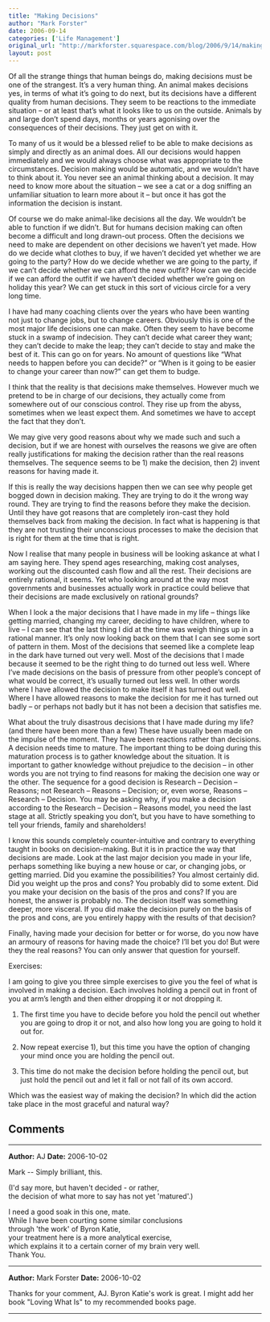 ```yaml
---
title: "Making Decisions"
author: "Mark Forster"
date: 2006-09-14
categories: ['Life Management']
original_url: "http://markforster.squarespace.com/blog/2006/9/14/making-decisions.html"
layout: post
---
```


Of all the strange things that human beings do, making decisions must be one of the strangest. It’s a very human thing. An animal makes decisions yes, in terms of what it’s going to do next, but its decisions have a different quality from human decisions. They seem to be reactions to the immediate situation – or at least that’s what it looks like to us on the outside. Animals by and large don’t spend days, months or years agonising over the consequences of their decisions. They just get on with it.

To many of us it would be a blessed relief to be able to make decisions as simply and directly as an animal does. All our decisions would happen immediately and we would always choose what was appropriate to the circumstances. Decision making would be automatic, and we wouldn’t have to think about it. You never see an animal thinking about a decision. It may need to know more about the situation – we see a cat or a dog sniffing an unfamiliar situation to learn more about it – but once it has got the information the decision is instant.

Of course we do make animal-like decisions all the day. We wouldn’t be able to function if we didn’t. But for humans decision making can often become a difficult and long drawn-out process. Often the decisions we need to make are dependent on other decisions we haven’t yet made. How do we decide what clothes to buy, if we haven’t decided yet whether we are going to the party? How do we decide whether we are going to the party, if we can’t decide whether we can afford the new outfit? How can we decide if we can afford the outfit if we haven’t decided whether we’re going on holiday this year? We can get stuck in this sort of vicious circle for a very long time.

I have had many coaching clients over the years who have been wanting not just to change jobs, but to change careers. Obviously this is one of the most major life decisions one can make. Often they seem to have become stuck in a swamp of indecision. They can’t decide what career they want; they can’t decide to make the leap; they can’t decide to stay and make the best of it. This can go on for years. No amount of questions like “What needs to happen before you can decide?” or “When is it going to be easier to change your career than now?” can get them to budge.

I think that the reality is that decisions make themselves. However much we pretend to be in charge of our decisions, they actually come from somewhere out of our conscious control. They rise up from the abyss, sometimes when we least expect them. And sometimes we have to accept the fact that they don’t.

We may give very good reasons about why we made such and such a decision, but if we are honest with ourselves the reasons we give are often really justifications for making the decision rather than the real reasons themselves. The sequence seems to be 1) make the decision, then 2) invent reasons for having made it.

If this is really the way decisions happen then we can see why people get bogged down in decision making. They are trying to do it the wrong way round. They are trying to find the reasons before they make the decision. Until they have got reasons that are completely iron-cast they hold themselves back from making the decision. In fact what is happening is that they are not trusting their unconscious processes to make the decision that is right for them at the time that is right.

Now I realise that many people in business will be looking askance at what I am saying here. They spend ages researching, making cost analyses, working out the discounted cash flow and all the rest. Their decisions are entirely rational, it seems. Yet who looking around at the way most governments and businesses actually work in practice could believe that their decisions are made exclusively on rational grounds?

When I look a the major decisions that I have made in my life – things like getting married, changing my career, deciding to have children, where to live – I can see that the last thing I did at the time was weigh things up in a rational manner. It’s only now looking back on them that I can see some sort of pattern in them. Most of the decisions that seemed like a complete leap in the dark have turned out very well. Most of the decisions that I made because it seemed to be the right thing to do turned out less well. Where I’ve made decisions on the basis of pressure from other people’s concept of what would be correct, it’s usually turned out less well. In other words where I have allowed the decision to make itself it has turned out well. Where I have allowed reasons to make the decision for me it has turned out badly – or perhaps not badly but it has not been a decision that satisfies me.

What about the truly disastrous decisions that I have made during my life? (and there have been more than a few) These have usually been made on the impulse of the moment. They have been reactions rather than decisions. A decision needs time to mature. The important thing to be doing during this maturation process is to gather knowledge about the situation. It is important to gather knowledge without prejudice to the decision – in other words you are not trying to find reasons for making the decision one way or the other. The sequence for a good decision is Research – Decision – Reasons; not Research – Reasons – Decision; or, even worse, Reasons – Research – Decision. You may be asking why, if you make a decision according to the Research – Decision – Reasons model, you need the last stage at all. Strictly speaking you don’t, but you have to have something to tell your friends, family and shareholders!

I know this sounds completely counter-intuitive and contrary to everything taught in books on decision-making. But it is in practice the way that decisions are made. Look at the last major decision you made in your life, perhaps something like buying a new house or car, or changing jobs, or getting married. Did you examine the possibilities? You almost certainly did. Did you weight up the pros and cons? You probably did to some extent. Did you make your decision on the basis of the pros and cons? If you are honest, the answer is probably no. The decision itself was something deeper, more visceral. If you did make the decision purely on the basis of the pros and cons, are you entirely happy with the results of that decision?

Finally, having made your decision for better or for worse, do you now have an armoury of reasons for having made the choice? I’ll bet you do! But were they the real reasons? You can only answer that question for yourself.

Exercises:

I am going to give you three simple exercises to give you the feel of what is involved in making a decision. Each involves holding a pencil out in front of you at arm’s length and then either dropping it or not dropping it.

1) The first time you have to decide before you hold the pencil out whether you are going to drop it or not, and also how long you are going to hold it out for.

2) Now repeat exercise 1), but this time you have the option of changing your mind once you are holding the pencil out.

3) This time do not make the decision before holding the pencil out, but just hold the pencil out and let it fall or not fall of its own accord.

Which was the easiest way of making the decision? In which did the action take place in the most graceful and natural way?


## Comments

---

**Author:** AJ
**Date:** 2006-10-02

Mark -- Simply brilliant, this.   
  
(I'd say more, but haven't decided - or rather,   
the decision of what more to say has not yet 'matured'.)   
  
I need a good soak in this one, mate.  
While I have been courting some similar conclusions  
through 'the work' of Byron Katie,  
your treatment here is a more analytical exercise,  
which explains it to a certain corner of my brain very well.  
Thank You.

---

**Author:** Mark Forster
**Date:** 2006-10-02

Thanks for your comment, AJ. Byron Katie's work is great. I might add her book "Loving What Is" to my recommended books page.

---
